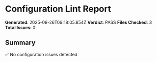 # Configuration Lint Report

**Generated**: 2025-09-26T09:18:05.854Z
**Verdict**: PASS
**Files Checked**: 3
**Total Issues**: 0

## Summary

✅ No configuration issues detected
